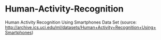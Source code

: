 Human-Activity-Recognition
==========================

Human Activity Recognition Using Smartphones Data Set (source: http://archive.ics.uci.edu/ml/datasets/Human+Activity+Recognition+Using+Smartphones)
